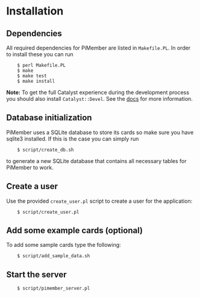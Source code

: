 # Installation

## Dependencies

All required dependencies for PiMember are listed in `Makefile.PL`. In order to
install these you can run

```
    $ perl Makefile.PL
    $ make
    $ make test
    $ make install
```

**Note:** To get the full Catalyst experience during the development process
you should also install `Catalyst::Devel`. See the [docs](https://metacpan.org/pod/Catalyst::Devel)
for more information.

## Database initialization

PiMember uses a SQLite database to store its cards so make sure you have sqlite3
installed. If this is the case you can simply run

```
    $ script/create_db.sh
```

to generate a new SQLite database that contains all necessary tables for
PiMember to work.

## Create a user

Use the provided `create_user.pl` script to create a user for the application:

```
    $ script/create_user.pl
```

## Add some example cards (optional)

To add some sample cards type the following:

```
    $ script/add_sample_data.sh
```

## Start the server

```
    $ script/pimember_server.pl
```

